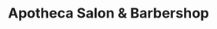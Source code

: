---
title: "Apotheca Salon & Barbershop"
url: /austin/apotheca-salon-und-barbershop/
shop: Friseur
---